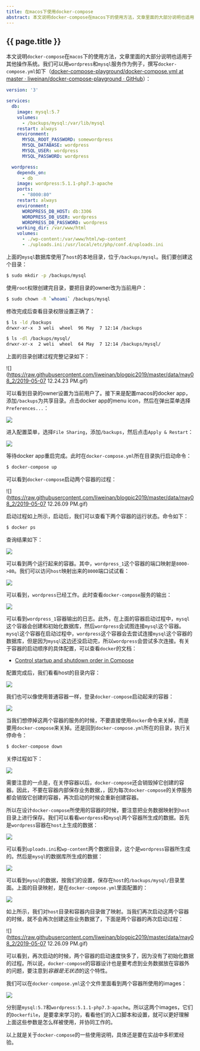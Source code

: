 ```yaml
---
title: 在macos下使用docker-compose
abstract: 本文说明docker-compose在macos下的使用方法，文章里面的大部分说明也适用于其他操作系统。
---
```


## {{ page.title }}

本文说明`docker-compose`在`macos`下的使用方法，文章里面的大部分说明也适用于其他操作系统。我们可以用`wordpress`和`mysql`服务作为例子，撰写`docker-compose.yml`如下（[docker-compose-playground/docker-compose.yml at master · liweinan/docker-compose-playground · GitHub](https://github.com/liweinan/docker-compose-playground/blob/master/docker-compose.yml)）：

```yaml
version: '3'

services:
  db:
    image: mysql:5.7
    volumes:
      - /backups/mysql:/var/lib/mysql
    restart: always
    environment:
      MYSQL_ROOT_PASSWORD: somewordpress
      MYSQL_DATABASE: wordpress
      MYSQL_USER: wordpress
      MYSQL_PASSWORD: wordpress

  wordpress:
    depends_on:
      - db
    image: wordpress:5.1.1-php7.3-apache
    ports:
      - "8000:80"
    restart: always
    environment:
      WORDPRESS_DB_HOST: db:3306
      WORDPRESS_DB_USER: wordpress
      WORDPRESS_DB_PASSWORD: wordpress
    working_dir: /var/www/html
    volumes:
      - ./wp-content:/var/www/html/wp-content
      - ./uploads.ini:/usr/local/etc/php/conf.d/uploads.ini
```

上面的`mysql`数据库使用了`host`的本地目录，位于`/backups/mysql`。我们要创建这个目录：

```bash
$ sudo mkdir -p /backups/mysql
```

使用`root`权限创建完目录，要把目录的owner改为当前用户：

```bash
$ sudo chown -R `whoami` /backups/mysql
```

修改完成后查看目录权限设置正确了：

```bash
$ ls -ld /backups
drwxr-xr-x  3 weli  wheel  96 May  7 12:14 /backups
```

```bash
$ ls -dl /backups/mysql/
drwxr-xr-x  2 weli  wheel  64 May  7 12:14 /backups/mysql/
```

上面的目录创建过程完整记录如下：

![](https://raw.githubusercontent.com/liweinan/blogpic2019/master/data/may08_2/2019-05-07 12.24.23 PM.gif)

可以看到目录的owner设置为当前用户了。接下来是配置macos的docker app，添加`/backups`为共享目录。点击docker app的menu icon，然后在弹出菜单选择`Preferences...`：

![](https://raw.githubusercontent.com/liweinan/blogpic2019/master/data/may08_2/797FCDD8-2CF1-4B7A-AC2A-B2C14C8CD6C2.png)

进入配置菜单，选择`File Sharing`，添加`/backups`，然后点击`Apply & Restart`：

![](https://raw.githubusercontent.com/liweinan/blogpic2019/master/data/may08_2/60104DD4-3C64-4EE2-8BFC-061BBC08B1C5.png)

等待docker app重启完成。此时在`docker-compose.yml`所在目录执行启动命令：

```bash
$ docker-compose up
```

可以看到`docker-compose`启动两个容器的过程：

![](https://raw.githubusercontent.com/liweinan/blogpic2019/master/data/may08_2/2019-05-07 12.26.09 PM.gif)

启动过程如上所示，启动后，我们可以查看下两个容器的运行状态。命令如下：

```bash
$ docker ps
```

查询结果如下：

![](https://raw.githubusercontent.com/liweinan/blogpic2019/master/data/may08_2/89CA3E21-B585-4C7C-B828-1771E2FE462F.png)

可以看到两个运行起来的容器。其中，`wordpress_1`这个容器的端口映射是`8000->80`。我们可以访问`host`映射出来的`8000`端口试试看：

![](https://raw.githubusercontent.com/liweinan/blogpic2019/master/data/may08_2/A1FBA936-9786-4372-B236-7DD817DF1A27.png)

可以看到，`wordpress`已经工作。此时查看`docker-compose`服务的输出：

![](https://raw.githubusercontent.com/liweinan/blogpic2019/master/data/may08_2/6BBF2438-EE41-4E6E-9E3E-BB0B1D7A3ACD.png)

可以看到`wordpress_1`容器输出的日志。此外，在上面的容器启动过程中，`mysql`这个容器会创建和初始化数据库，然后`wordpress`会试图连接`mysql`这个容器。`mysql`这个容器在启动过程中，`wordpress`这个容器会去尝试连接`mysql`这个容器的数据库，但是因为`mysql`这边还没启动完，所以`wordpress`会尝试多次连接。有关于容器的启动顺序的具体配置，可以查看`docker`的文档：

* [Control startup and shutdown order in Compose](https://docs.docker.com/compose/startup-order/)

配置完成后，我们看看host的目录内容：

![](https://raw.githubusercontent.com/liweinan/blogpic2019/master/data/may08_2/8F56A1F9-4389-4694-87D4-2E05058E9EFF.png)

我们也可以像使用普通容器一样，登录`docker-compose`启动起来的容器：

![](https://raw.githubusercontent.com/liweinan/blogpic2019/master/data/may08_2/68B408EF-D118-4F48-B03F-0EC8CBB0B1AC.png)

当我们想停掉这两个容器的服务的时候，不要直接使用`docker`命令来关掉，而是要用`docker-compose`来关掉。还是回到`docker-compose.yml`所在的目录，执行关停命令：

```bash
$ docker-compose down
```

关停过程如下：

![](https://raw.githubusercontent.com/liweinan/blogpic2019/master/data/may08_2/2702441F-8128-4B5E-B214-690B302B757D.png)

需要注意的一点是，在关停容器以后，`docker-compose`还会销毁掉它创建的容器。因此，不要在容器内部保存业务数据，，因为每次`docker-compose`的关停服务都会销毁它创建的容器，再次启动的时候会重新创建容器。

所以在设计`docker-compose`所使用的容器的时候，要注意把业务数据映射到`host`目录上进行保存。我们可以看看`wordpress`和`mysql`两个容器所生成的数据。首先是`wordpress`容器在`host`上生成的数据：

![](https://raw.githubusercontent.com/liweinan/blogpic2019/master/data/may08_2/D4846E1C-494B-420B-8AC4-335C07792DE6.png)

可以看到`uploads.ini`和`wp-content`两个数据目录，这个是`wordpress`容器所生成的。然后是`mysql`的数据库所生成的数据：

![](https://raw.githubusercontent.com/liweinan/blogpic2019/master/data/may08_2/446D267E-9577-42C9-998A-3B5FDEFC068B.png)

可以看到`mysql`的数据，按我们的设置，保存在`host`的`/backups/mysql/`目录里面。上面的目录映射，是在`docker-compose.yml`里面配置的：

![](https://raw.githubusercontent.com/liweinan/blogpic2019/master/data/may08_2/6C402A78-3370-4C5F-ACC9-479AA75E5312.png)

如上所示，我们对`host`目录和容器内目录做了映射。当我们再次启动这两个容器的时候，就不会再次创建这些业务数据了，下面是两个容器的再次启动过程：

![](https://raw.githubusercontent.com/liweinan/blogpic2019/master/data/may08_2/2019-05-07 12.26.09 PM.gif)

可以看到，再次启动的时候，两个容器的启动速度快多了，因为没有了初始化数据的过程。所以说，`docker-compose`的容器设计也是要考虑到业务数据放在容器外的问题，要注意到*容器是无状态*的这个特性。

我们可以在`docker-compose.yml`这个文件里面看到两个容器所使用的images：

![](https://raw.githubusercontent.com/liweinan/blogpic2019/master/data/may08_2/7730B5FF-1C77-47B4-949F-EE44541534D7.png)

分别是`mysql:5.7`和`wordpress:5.1.1-php7.3-apache`。所以这两个images，它们的`Dockerfile`，是要拿来学习的，看看他们的入口脚本和设置，就可以更好理解上面这些参数是怎么样被使用，并协同工作的。

以上就是关于`docker-compose`的一些使用说明，具体还是要在实战中多积累经验。


